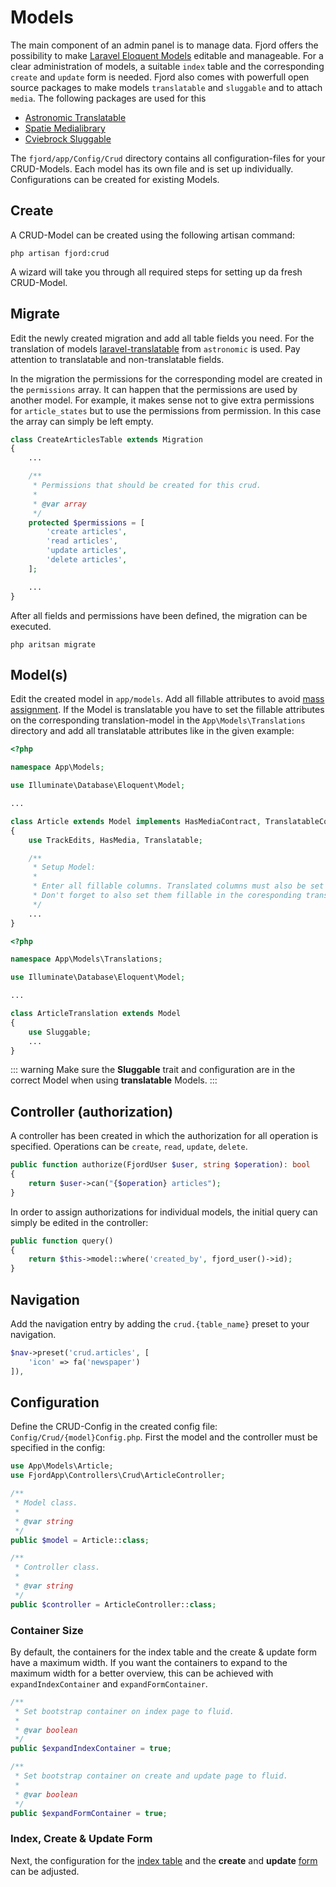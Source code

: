 # Models

The main component of an admin panel is to manage data. Fjord offers the possibility to make [Laravel Eloquent Models](https://laravel.com/docs/7.x/eloquent) editable and manageable. For a clear administration of models, a suitable `index` table and the corresponding `create` and `update` form is needed. Fjord also comes with powerfull open source packages to make models `translatable` and `sluggable` and to attach `media`. The following packages are used for this

-   [Astronomic Translatable](https://docs.astrotomic.info/laravel-translatable/)
-   [Spatie Medialibrary](https://docs.spatie.be/laravel-medialibrary/v8/introduction/)
-   [Cviebrock Sluggable](https://github.com/cviebrock/eloquent-sluggable)

The `fjord/app/Config/Crud` directory contains all configuration-files for your CRUD-Models. Each model has its own file and is set up individually. Configurations can be created for existing Models.

## Create

A CRUD-Model can be created using the following artisan command:

```shell
php artisan fjord:crud
```

A wizard will take you through all required steps for setting up da fresh CRUD-Model.

## Migrate

Edit the newly created migration and add all table fields you need. For the translation of models [laravel-translatable](https://docs.astrotomic.info/laravel-translatable/installation#migrations) from `astronomic` is used. Pay attention to translatable and non-translatable fields.

In the migration the permissions for the corresponding model are created in the `permissions` array. It can happen that the permissions are used by another model. For example, it makes sense not to give extra permissions for `article_states` but to use the permissions from permission. In this case the array can simply be left empty.

```php
class CreateArticlesTable extends Migration
{
    ...

    /**
     * Permissions that should be created for this crud.
     *
     * @var array
     */
    protected $permissions = [
        'create articles',
        'read articles',
        'update articles',
        'delete articles',
    ];

    ...
}
```

After all fields and permissions have been defined, the migration can be executed.

```shell
php aritsan migrate
```

## Model(s)

Edit the created model in `app/models`. Add all fillable attributes to avoid [mass assignment](https://laravel.com/docs/5.8/eloquent#mass-assignment). If the Model is translatable you have to set the fillable attributes on the corresponding translation-model in the `App\Models\Translations` directory and add all translatable attributes like in the given example:

```php
<?php

namespace App\Models;

use Illuminate\Database\Eloquent\Model;

...

class Article extends Model implements HasMediaContract, TranslatableContract
{
    use TrackEdits, HasMedia, Translatable;

    /**
     * Setup Model:
     *
     * Enter all fillable columns. Translated columns must also be set fillable.
     * Don't forget to also set them fillable in the coresponding translation-model!
     */
    ...
}
```

```php
<?php

namespace App\Models\Translations;

use Illuminate\Database\Eloquent\Model;

...

class ArticleTranslation extends Model
{
    use Sluggable;
    ...
}
```

::: warning
Make sure the **Sluggable** trait and configuration are in the correct Model when using **translatable** Models.
:::

## Controller (authorization)

A controller has been created in which the authorization for all operation is specified. Operations can be `create`, `read`, `update`, `delete`.

```php
public function authorize(FjordUser $user, string $operation): bool
{
    return $user->can("{$operation} articles");
}
```

In order to assign authorizations for individual models, the initial query can simply be edited in the controller:

```php
public function query()
{
    return $this->model::where('created_by', fjord_user()->id);
}
```

## Navigation

Add the navigation entry by adding the `crud.{table_name}` preset to your navigation.

```php
$nav->preset('crud.articles', [
    'icon' => fa('newspaper')
]),
```

## Configuration

Define the CRUD-Config in the created config file: `Config/Crud/{model}Config.php`. First the model and the controller must be specified in the config:

```php
use App\Models\Article;
use FjordApp\Controllers\Crud\ArticleController;

/**
 * Model class.
 *
 * @var string
 */
public $model = Article::class;

/**
 * Controller class.
 *
 * @var string
 */
public $controller = ArticleController::class;
```

### Container Size

By default, the containers for the index table and the create & update form have a maximum width. If you want the containers to expand to the maximum width for a better overview, this can be achieved with `expandIndexContainer` and `expandFormContainer`.

```php
/**
 * Set bootstrap container on index page to fluid.
 *
 * @var boolean
 */
public $expandIndexContainer = true;

/**
 * Set bootstrap container on create and update page to fluid.
 *
 * @var boolean
 */
public $expandFormContainer = true;
```

### Index, Create & Update Form

Next, the configuration for the [index table](/guide/crud/config-index.html) and the **create** and **update** [form](/guide/crud/config-form.html) can be adjusted.
